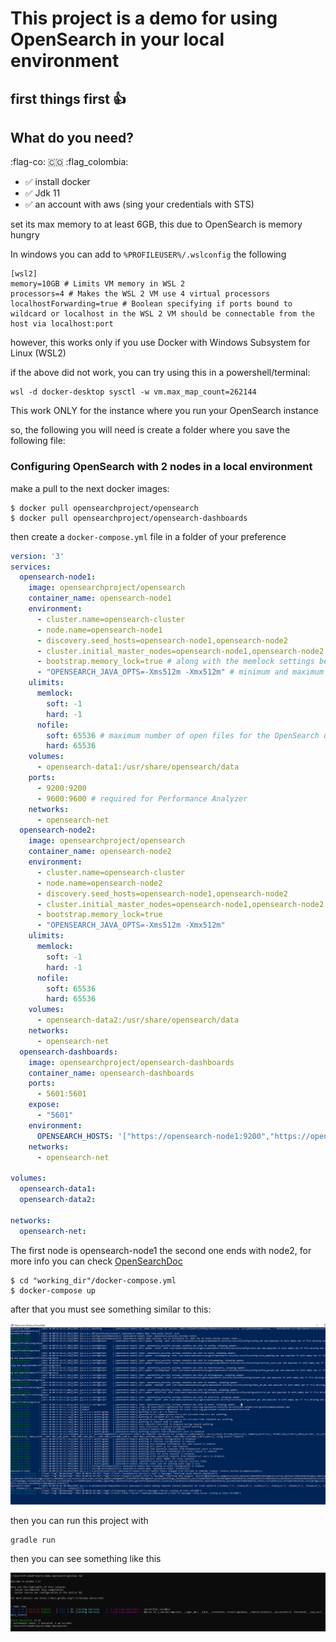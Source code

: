 # This project is a demo for using OpenSearch in your local environment

## first things first :+1:

## What do you need?

:flag-co: :colombia: :flag_colombia:

* :white_check_mark: install docker
* :white_check_mark: Jdk 11
* :white_check_mark: an account with aws (sing your credentials with STS)

set its max memory to at least 6GB, this due to OpenSearch is memory hungry

In windows you can add to `%PROFILEUSER%/.wslconfig` the following

    [wsl2]
    memory=10GB # Limits VM memory in WSL 2
    processors=4 # Makes the WSL 2 VM use 4 virtual processors
    localhostForwarding=true # Boolean specifying if ports bound to wildcard or localhost in the WSL 2 VM should be connectable from the host via localhost:port

however, this works only if you use Docker with Windows Subsystem for Linux (WSL2)

if the above did not work, you can try using this in a powershell/terminal:

    wsl -d docker-desktop sysctl -w vm.max_map_count=262144

This work ONLY for the instance where you run your OpenSearch instance

so, the following you will need is create a folder where you save the following file:

### Configuring OpenSearch with 2 nodes in a local environment

make a pull to the next docker images:

```shell
$ docker pull opensearchproject/opensearch
$ docker pull opensearchproject/opensearch-dashboards
```

then create a `docker-compose.yml` file in a folder of your preference

```yaml
version: '3'
services:
  opensearch-node1:
    image: opensearchproject/opensearch
    container_name: opensearch-node1
    environment:
      - cluster.name=opensearch-cluster
      - node.name=opensearch-node1
      - discovery.seed_hosts=opensearch-node1,opensearch-node2
      - cluster.initial_master_nodes=opensearch-node1,opensearch-node2
      - bootstrap.memory_lock=true # along with the memlock settings below, disables swapping
      - "OPENSEARCH_JAVA_OPTS=-Xms512m -Xmx512m" # minimum and maximum Java heap size, recommend setting both to 50% of system RAM
    ulimits:
      memlock:
        soft: -1
        hard: -1
      nofile:
        soft: 65536 # maximum number of open files for the OpenSearch user, set to at least 65536 on modern systems
        hard: 65536
    volumes:
      - opensearch-data1:/usr/share/opensearch/data
    ports:
      - 9200:9200
      - 9600:9600 # required for Performance Analyzer
    networks:
      - opensearch-net
  opensearch-node2:
    image: opensearchproject/opensearch
    container_name: opensearch-node2
    environment:
      - cluster.name=opensearch-cluster
      - node.name=opensearch-node2
      - discovery.seed_hosts=opensearch-node1,opensearch-node2
      - cluster.initial_master_nodes=opensearch-node1,opensearch-node2
      - bootstrap.memory_lock=true
      - "OPENSEARCH_JAVA_OPTS=-Xms512m -Xmx512m"
    ulimits:
      memlock:
        soft: -1
        hard: -1
      nofile:
        soft: 65536
        hard: 65536
    volumes:
      - opensearch-data2:/usr/share/opensearch/data
    networks:
      - opensearch-net
  opensearch-dashboards:
    image: opensearchproject/opensearch-dashboards
    container_name: opensearch-dashboards
    ports:
      - 5601:5601
    expose:
      - "5601"
    environment:
      OPENSEARCH_HOSTS: '["https://opensearch-node1:9200","https://opensearch-node2:9200"]' # must be a string with no spaces when specified as an environment variable
    networks:
      - opensearch-net

volumes:
  opensearch-data1:
  opensearch-data2:

networks:
  opensearch-net:
```

The first node is opensearch-node1 the second one ends with node2, for more info you can
check [OpenSearchDoc](https://opensearch.org/docs/latest/dashboards/install/docker/)

```shell
$ cd "working_dir"/docker-compose.yml
$ docker-compose up
```

after that you must see something similar to this:

![Evidence](./img/success_docker_compose.png)

then you can run this project with

```shell
gradle run
```

then you can see something like this

![success_run](./img/succes_run.png)
